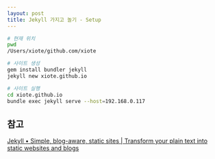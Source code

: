 ```yaml
---
layout: post
title: Jekyll 가지고 놀기 - Setup
---
```


```bash
# 현재 위치
pwd
/Users/xiote/github.com/xiote

# 사이트 생성
gem install bundler jekyll
jekyll new xiote.github.io

# 사이트 실행
cd xiote.github.io
bundle exec jekyll serve --host=192.168.0.117
```

참고
---
[Jekyll • Simple, blog-aware, static sites | Transform your plain text into static websites and blogs](https://jekyllrb.com)
